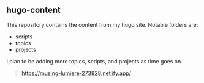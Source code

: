 ## hugo-content
This repository contains the content from my hugo site.  Notable folders are:
 - scripts
 - topics
 - projects

I plan to be adding more topics, scripts, and projects as time goes on.

> https://musing-lumiere-273828.netlify.app/

